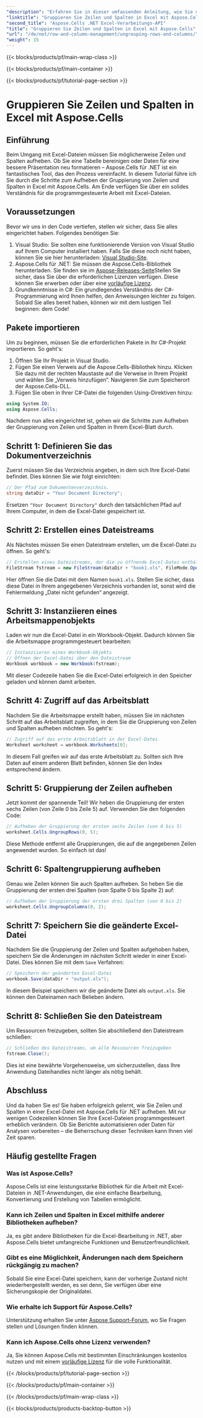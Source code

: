 ```yaml
---
"description": "Erfahren Sie in dieser umfassenden Anleitung, wie Sie mit Aspose.Cells für .NET Zeilen und Spalten in Excel aufheben. Vereinfachen Sie Ihre Excel-Datenmanipulation."
"linktitle": "Gruppieren Sie Zeilen und Spalten in Excel mit Aspose.Cells"
"second_title": "Aspose.Cells .NET Excel-Verarbeitungs-API"
"title": "Gruppieren Sie Zeilen und Spalten in Excel mit Aspose.Cells"
"url": "/de/net/row-and-column-management/ungrouping-rows-and-columns/"
"weight": 15
---
```


{{< blocks/products/pf/main-wrap-class >}}

{{< blocks/products/pf/main-container >}}

{{< blocks/products/pf/tutorial-page-section >}}

# Gruppieren Sie Zeilen und Spalten in Excel mit Aspose.Cells

## Einführung
Beim Umgang mit Excel-Dateien müssen Sie möglicherweise Zeilen und Spalten aufheben. Ob Sie eine Tabelle bereinigen oder Daten für eine bessere Präsentation neu formatieren – Aspose.Cells für .NET ist ein fantastisches Tool, das den Prozess vereinfacht. In diesem Tutorial führe ich Sie durch die Schritte zum Aufheben der Gruppierung von Zeilen und Spalten in Excel mit Aspose.Cells. Am Ende verfügen Sie über ein solides Verständnis für die programmgesteuerte Arbeit mit Excel-Dateien.
## Voraussetzungen
Bevor wir uns in den Code vertiefen, stellen wir sicher, dass Sie alles eingerichtet haben. Folgendes benötigen Sie:
1. Visual Studio: Sie sollten eine funktionierende Version von Visual Studio auf Ihrem Computer installiert haben. Falls Sie diese noch nicht haben, können Sie sie hier herunterladen: [Visual Studio-Site](https://visualstudio.microsoft.com/).
2. Aspose.Cells für .NET: Sie müssen die Aspose.Cells-Bibliothek herunterladen. Sie finden sie im [Aspose-Releases-Seite](https://releases.aspose.com/cells/net/)Stellen Sie sicher, dass Sie über die erforderlichen Lizenzen verfügen. Diese können Sie erwerben oder über eine [vorläufige Lizenz](https://purchase.aspose.com/temporary-license/).
3. Grundkenntnisse in C#: Ein grundlegendes Verständnis der C#-Programmierung wird Ihnen helfen, den Anweisungen leichter zu folgen.
Sobald Sie alles bereit haben, können wir mit dem lustigen Teil beginnen: dem Code!
## Pakete importieren
Um zu beginnen, müssen Sie die erforderlichen Pakete in Ihr C#-Projekt importieren. So geht's:
1. Öffnen Sie Ihr Projekt in Visual Studio.
2. Fügen Sie einen Verweis auf die Aspose.Cells-Bibliothek hinzu. Klicken Sie dazu mit der rechten Maustaste auf die Verweise in Ihrem Projekt und wählen Sie „Verweis hinzufügen“. Navigieren Sie zum Speicherort der Aspose.Cells-DLL.
3. Fügen Sie oben in Ihrer C#-Datei die folgenden Using-Direktiven hinzu:
```csharp
using System.IO;
using Aspose.Cells;
```
Nachdem nun alles eingerichtet ist, gehen wir die Schritte zum Aufheben der Gruppierung von Zeilen und Spalten in Ihrem Excel-Blatt durch. 
## Schritt 1: Definieren Sie das Dokumentverzeichnis
Zuerst müssen Sie das Verzeichnis angeben, in dem sich Ihre Excel-Datei befindet. Dies können Sie wie folgt einrichten:
```csharp
// Der Pfad zum Dokumentenverzeichnis.
string dataDir = "Your Document Directory";
```
Ersetzen `"Your Document Directory"` durch den tatsächlichen Pfad auf Ihrem Computer, in dem die Excel-Datei gespeichert ist. 
## Schritt 2: Erstellen eines Dateistreams
Als Nächstes müssen Sie einen Dateistream erstellen, um die Excel-Datei zu öffnen. So geht's:
```csharp
// Erstellen eines Dateistreams, der die zu öffnende Excel-Datei enthält
FileStream fstream = new FileStream(dataDir + "book1.xls", FileMode.Open);
```
Hier öffnen Sie die Datei mit dem Namen `book1.xls`. Stellen Sie sicher, dass diese Datei in Ihrem angegebenen Verzeichnis vorhanden ist, sonst wird die Fehlermeldung „Datei nicht gefunden“ angezeigt.
## Schritt 3: Instanziieren eines Arbeitsmappenobjekts
Laden wir nun die Excel-Datei in ein Workbook-Objekt. Dadurch können Sie die Arbeitsmappe programmgesteuert bearbeiten:
```csharp
// Instanziieren eines Workbook-Objekts
// Öffnen der Excel-Datei über den Dateistream
Workbook workbook = new Workbook(fstream);
```
Mit dieser Codezeile haben Sie die Excel-Datei erfolgreich in den Speicher geladen und können damit arbeiten.
## Schritt 4: Zugriff auf das Arbeitsblatt
Nachdem Sie die Arbeitsmappe erstellt haben, müssen Sie im nächsten Schritt auf das Arbeitsblatt zugreifen, in dem Sie die Gruppierung von Zeilen und Spalten aufheben möchten. So geht's:
```csharp
// Zugriff auf das erste Arbeitsblatt in der Excel-Datei
Worksheet worksheet = workbook.Worksheets[0];
```
In diesem Fall greifen wir auf das erste Arbeitsblatt zu. Sollten sich Ihre Daten auf einem anderen Blatt befinden, können Sie den Index entsprechend ändern.
## Schritt 5: Gruppierung der Zeilen aufheben
Jetzt kommt der spannende Teil! Wir heben die Gruppierung der ersten sechs Zeilen (von Zeile 0 bis Zeile 5) auf. Verwenden Sie den folgenden Code:
```csharp
// Aufheben der Gruppierung der ersten sechs Zeilen (von 0 bis 5)
worksheet.Cells.UngroupRows(0, 5);
```
Diese Methode entfernt alle Gruppierungen, die auf die angegebenen Zeilen angewendet wurden. So einfach ist das!
## Schritt 6: Spaltengruppierung aufheben
Genau wie Zeilen können Sie auch Spalten aufheben. So heben Sie die Gruppierung der ersten drei Spalten (von Spalte 0 bis Spalte 2) auf:
```csharp
// Aufheben der Gruppierung der ersten drei Spalten (von 0 bis 2)
worksheet.Cells.UngroupColumns(0, 2);
```
## Schritt 7: Speichern Sie die geänderte Excel-Datei
Nachdem Sie die Gruppierung der Zeilen und Spalten aufgehoben haben, speichern Sie die Änderungen im nächsten Schritt wieder in einer Excel-Datei. Dies können Sie mit dem `Save` Verfahren:
```csharp
// Speichern der geänderten Excel-Datei
workbook.Save(dataDir + "output.xls");
```
In diesem Beispiel speichern wir die geänderte Datei als `output.xls`. Sie können den Dateinamen nach Belieben ändern.
## Schritt 8: Schließen Sie den Dateistream
Um Ressourcen freizugeben, sollten Sie abschließend den Dateistream schließen:
```csharp
// Schließen des Dateistreams, um alle Ressourcen freizugeben
fstream.Close();
```
Dies ist eine bewährte Vorgehensweise, um sicherzustellen, dass Ihre Anwendung Dateihandles nicht länger als nötig behält.
## Abschluss
Und da haben Sie es! Sie haben erfolgreich gelernt, wie Sie Zeilen und Spalten in einer Excel-Datei mit Aspose.Cells für .NET aufheben. Mit nur wenigen Codezeilen können Sie Ihre Excel-Dateien programmgesteuert erheblich verändern. Ob Sie Berichte automatisieren oder Daten für Analysen vorbereiten – die Beherrschung dieser Techniken kann Ihnen viel Zeit sparen.
## Häufig gestellte Fragen
### Was ist Aspose.Cells?
Aspose.Cells ist eine leistungsstarke Bibliothek für die Arbeit mit Excel-Dateien in .NET-Anwendungen, die eine einfache Bearbeitung, Konvertierung und Erstellung von Tabellen ermöglicht.
### Kann ich Zeilen und Spalten in Excel mithilfe anderer Bibliotheken aufheben?
Ja, es gibt andere Bibliotheken für die Excel-Bearbeitung in .NET, aber Aspose.Cells bietet umfangreiche Funktionen und Benutzerfreundlichkeit.
### Gibt es eine Möglichkeit, Änderungen nach dem Speichern rückgängig zu machen?
Sobald Sie eine Excel-Datei speichern, kann der vorherige Zustand nicht wiederhergestellt werden, es sei denn, Sie verfügen über eine Sicherungskopie der Originaldatei.
### Wie erhalte ich Support für Aspose.Cells?
Unterstützung erhalten Sie unter [Aspose Support-Forum](https://forum.aspose.com/c/cells/9), wo Sie Fragen stellen und Lösungen finden können.
### Kann ich Aspose.Cells ohne Lizenz verwenden?
Ja, Sie können Aspose.Cells mit bestimmten Einschränkungen kostenlos nutzen und mit einem [vorläufige Lizenz](https://purchase.aspose.com/temporary-license/) für die volle Funktionalität.

{{< /blocks/products/pf/tutorial-page-section >}}

{{< /blocks/products/pf/main-container >}}

{{< /blocks/products/pf/main-wrap-class >}}

{{< blocks/products/products-backtop-button >}}